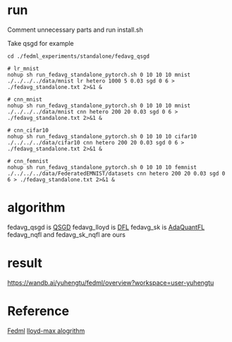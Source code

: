 # run
Comment unnecessary parts and run install.sh

Take qsgd for example
```
cd ./fedml_experiments/standalone/fedavg_qsgd

# lr_mnist
nohup sh run_fedavg_standalone_pytorch.sh 0 10 10 10 mnist ./../../../data/mnist lr hetero 1000 5 0.03 sgd 0 6 > ./fedavg_standalone.txt 2>&1 &

# cnn_mnist
nohup sh run_fedavg_standalone_pytorch.sh 0 10 10 10 mnist ./../../../data/mnist cnn hetero 200 20 0.03 sgd 0 6 > ./fedavg_standalone.txt 2>&1 &

# cnn_cifar10
nohup sh run_fedavg_standalone_pytorch.sh 0 10 10 10 cifar10 ./../../../data/cifar10 cnn hetero 200 20 0.03 sgd 0 6 > ./fedavg_standalone.txt 2>&1 &

# cnn_femnist
nohup sh run_fedavg_standalone_pytorch.sh 0 10 10 10 femnist ./../../../data/FederatedEMNIST/datasets cnn hetero 200 20 0.03 sgd 0 6 > ./fedavg_standalone.txt 2>&1 &
```

# algorithm
fedavg_qsgd is [QSGD](https://arxiv.org/pdf/1610.02132.pdf)
fedavg_lloyd is [DFL](https://arxiv.org/pdf/2303.08423.pdf)
fedavg_sk is [AdaQuantFL](https://arxiv.org/pdf/2102.04487.pdf)
fedavg_nqfl and fedavg_sk_nqfl are ours

# result
https://wandb.ai/yuhengtu/fedml/overview?workspace=user-yuhengtu

# Reference
[Fedml](https://github.com/FedML-AI/FedML)
[lloyd-max alogrithm](https://github.com/JosephChataignon/Max-Lloyd-algorithm/blob/master/1%20dimension/max_lloyd_1D.py)

